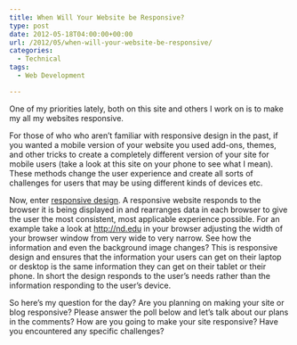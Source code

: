 ```yaml
---
title: When Will Your Website be Responsive?
type: post
date: 2012-05-18T04:00:00+00:00
url: /2012/05/when-will-your-website-be-responsive/
categories:
  - Technical
tags:
  - Web Development

---
```

One of my priorities lately, both on this site and others I work on is to make my all my websites responsive.

For those of who who aren’t familiar with responsive design in the past, if you wanted a mobile version of your website you used add-ons, themes, and other tricks to create a completely different version of your site for mobile users (take a look at this site on your phone to see what I mean). These methods change the user experience and create all sorts of challenges for users that may be using different kinds of devices etc.

Now, enter <a title="Responsive design on Wikipedia" href="http://en.wikipedia.org/wiki/Responsive_Web_Design" target="_blank" rel="noopener noreferrer">responsive design</a>. A responsive website responds to the browser it is being displayed in and rearranges data in each browser to give the user the most consistent, most applicable experience possible. For an example take a look at <a title="Notre Dame University" href="http://nd.edu" target="_blank" rel="noopener noreferrer">http://nd.edu</a> in your browser adjusting the width of your browser window from very wide to very narrow. See how the information and even the background image changes? This is responsive design and ensures that the information your users can get on their laptop or desktop is the same information they can get on their tablet or their phone. In short the design responds to the user’s needs rather than the information responding to the user’s device.

So here’s my question for the day? Are you planning on making your site or blog responsive? Please answer the poll below and let’s talk about our plans in the comments? How are you going to make your site responsive? Have you&nbsp;encountered&nbsp;any specific challenges?